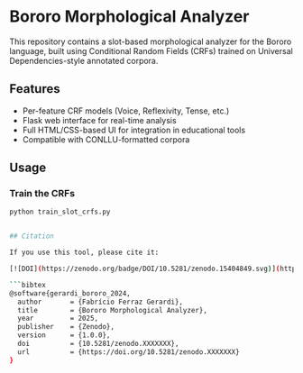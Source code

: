 # Bororo Morphological Analyzer

This repository contains a slot-based morphological analyzer for the Bororo language, built using Conditional Random Fields (CRFs) trained on Universal Dependencies-style annotated corpora.

## Features

- Per-feature CRF models (Voice, Reflexivity, Tense, etc.)
- Flask web interface for real-time analysis
- Full HTML/CSS-based UI for integration in educational tools
- Compatible with CONLLU-formatted corpora

## Usage

### Train the CRFs

```bash
python train_slot_crfs.py


## Citation

If you use this tool, please cite it:

[![DOI](https://zenodo.org/badge/DOI/10.5281/zenodo.15404849.svg)](https://doi.org/10.5281/zenodo.15404849)

```bibtex
@software{gerardi_bororo_2024,
  author       = {Fabrício Ferraz Gerardi},
  title        = {Bororo Morphological Analyzer},
  year         = 2025,
  publisher    = {Zenodo},
  version      = {1.0.0},
  doi          = {10.5281/zenodo.XXXXXXX},
  url          = {https://doi.org/10.5281/zenodo.XXXXXXX}
}
